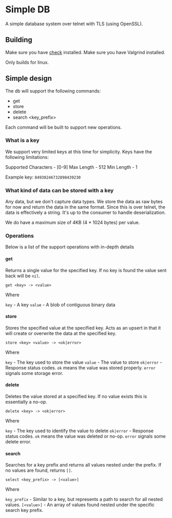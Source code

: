 # Simple DB

A simple database system over telnet with TLS (using OpenSSL).

## Building

Make sure you have [check](https://libcheck.github.io/check/web/install.html) installed.
Make sure you have Valgrind installed.

Only builds for linux.

## Simple design

The db will support the following commands:

- get <key>
- store <key> <value>
- delete <key>
- search <key_prefix>

Each command will be built to support new operations.

### What is a key

We support very limited keys at this time for simplicity. Keys have the following
limitations:

Supported Characters - [0-9]
Max Length - 512
Min Length - 1

Example key:
`84930246732898439230`

### What kind of data can be stored with a key

Any data, but we don't capture data types. We store the data as raw bytes for now
and return the data in the same format. Since this is over telnet, the data is
effectively a string. It's up to the consumer to handle deserialization.

We do have a maximum size of 4KB (4 * 1024 bytes) per value.

### Operations

Below is a list of the support operations with in-depth details

#### get

Returns a single value for the specified key.
If no key is found the value sent back will be
`nil`.

`get <key> -> <value>`

Where

`key` - A key
`value` - A blob of contiguous binary data

#### store

Stores the specified value at the specified key. Acts as an
upsert in that it will create or overwrite the data at the
specified key.

`store <key> <value> -> <ok|error>`

Where

`key` - The key used to store the value
`value` - The value to store
`ok|error` - Response status codes. `ok` means the value was stored properly. `error` signals some storage error.

#### delete

Deletes the value stored at a specified key. If no value
exists this is essentially a no-op.

`delete <key> -> <ok|error>`

Where

`key` - The key used to identify the value to delete
`ok|error` - Response status codes. `ok` means the value was deleted or no-op. `error` signals some delete error.

#### search

Searches for a key prefix and returns all values nested under the prefix.
If no values are found, returns `[]`.

`select <key_prefix> -> [<value>]`

Where

`key_prefix` - Similar to a key, but represents a path to search for all nested values.
`[<value>]` - An array of values found nested under the specific search key prefix.
